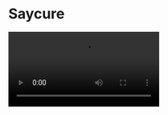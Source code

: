 # Saycure
![](https://github.com/rajeshbairu-github/Saycure/blob/master/video_2022-03-18_15-31-08.mp4)
